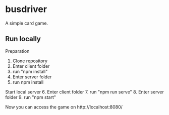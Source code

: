 # busdriver

A simple card game.

## Run locally

Preparation
1. Clone repository
2. Enter client folder
3. run "npm install"
4. Enter server folder
5. run npm install

Start local server
6. Enter client folder
7. run "npm run serve"
8. Enter server folder
9. run "npm start"

Now you can access the game on http://localhost:8080/
